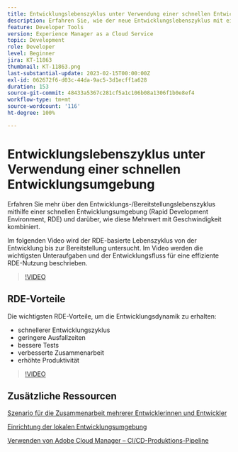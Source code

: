```yaml
---
title: Entwicklungslebenszyklus unter Verwendung einer schnellen Entwicklungsumgebung
description: Erfahren Sie, wie der neue Entwicklungslebenszyklus mit einer schnellen Entwicklungsumgebung aussieht und welche wichtigen Vorteile diese bietet.
feature: Developer Tools
version: Experience Manager as a Cloud Service
topic: Development
role: Developer
level: Beginner
jira: KT-11863
thumbnail: KT-11863.png
last-substantial-update: 2023-02-15T00:00:00Z
exl-id: 062672f6-d03c-44da-9ac5-3d1ecff1a628
duration: 153
source-git-commit: 48433a5367c281cf5a1c106b08a1306f1b0e8ef4
workflow-type: tm+mt
source-wordcount: '116'
ht-degree: 100%

---
```


# Entwicklungslebenszyklus unter Verwendung einer schnellen Entwicklungsumgebung

Erfahren Sie mehr über den Entwicklungs-/Bereitstellungslebenszyklus mithilfe einer schnellen Entwicklungsumgebung (Rapid Development Environment, RDE) und darüber, wie diese Mehrwert mit Geschwindigkeit kombiniert.

Im folgenden Video wird der RDE-basierte Lebenszyklus von der Entwicklung bis zur Bereitstellung untersucht. Im Video werden die wichtigsten Unteraufgaben und der Entwicklungsfluss für eine effiziente RDE-Nutzung beschrieben.

>[!VIDEO](https://video.tv.adobe.com/v/3415492?quality=12&learn=on)


## RDE-Vorteile

Die wichtigsten RDE-Vorteile, um die Entwicklungsdynamik zu erhalten:

- schnellerer Entwicklungszyklus
- geringere Ausfallzeiten
- bessere Tests
- verbesserte Zusammenarbeit
- erhöhte Produktivität

>[!VIDEO](https://video.tv.adobe.com/v/3415493?quality=12&learn=on)

## Zusätzliche Ressourcen

[Szenario für die Zusammenarbeit mehrerer Entwicklerinnen und Entwickler](https://experienceleague.adobe.com/docs/experience-manager-cloud-service/content/implementing/developing/rapid-development-environments.html?lang=de#multiple-developers-collaborating-on-the-same-rde)

[Einrichtung der lokalen Entwicklungsumgebung](https://experienceleague.adobe.com/docs/experience-manager-learn/cloud-service/local-development-environment-set-up/overview.html?lang=de)

[Verwenden von Adobe Cloud Manager – CI/CD-Produktions-Pipeline](https://experienceleague.adobe.com/docs/experience-manager-learn/cloud-service/cloud-manager/cicd-production-pipeline.html?lang=de)
